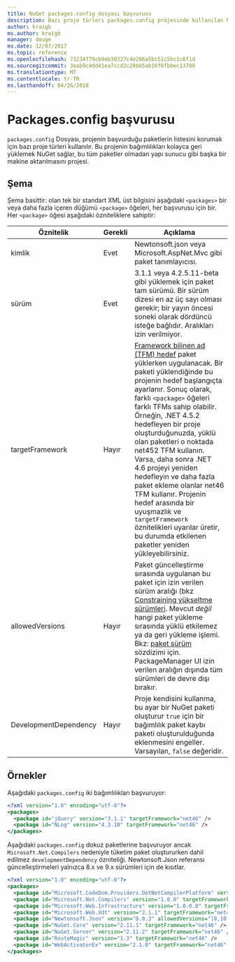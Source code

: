 ```yaml
---
title: NuGet packages.config dosyası başvurusu
description: Bazı proje türleri packages.config projesinde kullanılan NuGet paketleri listesini tutar.
author: kraigb
ms.author: kraigb
manager: douge
ms.date: 12/07/2017
ms.topic: reference
ms.openlocfilehash: 73234f79cb9eb30327c4e206a5bc51c5bc1c6f1d
ms.sourcegitcommit: 3eab9c4dd41ea7ccd2c28bb5ab16f6fbbec13708
ms.translationtype: MT
ms.contentlocale: tr-TR
ms.lasthandoff: 04/26/2018
---
```

# <a name="packagesconfig-reference"></a>Packages.config başvurusu

`packages.config` Dosyası, projenin başvurduğu paketlerin listesini korumak için bazı proje türleri kullanılır. Bu projenin bağımlılıkları kolayca geri yüklemek NuGet sağlar, bu tüm paketler olmadan yapı sunucu gibi başka bir makine aktarılmasını projesi.

## <a name="schema"></a>Şema

Şema basittir: olan tek bir standart XML üst bilgisini aşağıdaki `<packages>` bir veya daha fazla içeren düğümü `<package>` öğeleri, her başvurusu için bir. Her `<package>` öğesi aşağıdaki özniteliklere sahiptir:

| Öznitelik | Gerekli | Açıklama |
| --- | --- | --- |
| kimlik | Evet | Newtonsoft.json veya Microsoft.AspNet.Mvc gibi paket tanımlayıcısı. | 
| sürüm | Evet | 3.1.1 veya 4.2.5.11-beta gibi yüklemek için paket tam sürümü. Bir sürüm dizesi en az üç sayı olması gerekir; bir yayın öncesi soneki olarak dördüncü isteğe bağlıdır. Aralıkları izin verilmiyor. | 
| targetFramework | Hayır | [Framework bilinen ad (TFM) hedef](target-frameworks.md) paket yüklerken uygulanacak. Bir paketi yüklendiğinde bu projenin hedef başlangıçta ayarlanır. Sonuç olarak, farklı `<package>` öğeleri farklı TFMs sahip olabilir. Örneğin, .NET 4.5.2 hedefleyen bir proje oluşturduğunuzda, yüklü olan paketleri o noktada net452 TFM kullanın. Varsa, daha sonra .NET 4.6 projeyi yeniden hedefleyin ve daha fazla paket ekleme olanlar net46 TFM kullanır. Projenin hedef arasında bir uyuşmazlık ve `targetFramework` öznitelikleri uyarılar üretir, bu durumda etkilenen paketler yeniden yükleyebilirsiniz. | 
| allowedVersions | Hayır | Paket güncelleştirme sırasında uygulanan bu paket için izin verilen sürüm aralığı (bkz [Constraining yükseltme sürümleri](../consume-packages/reinstalling-and-updating-packages.md#constraining-upgrade-versions). Mevcut *değil* hangi paket yükleme sırasında yüklü etkilemez ya da geri yükleme işlemi. Bkz: [paket sürüm](../reference/package-versioning.md#version-ranges-and-wildcards) sözdizimi için. PackageManager UI izin verilen aralığın dışında tüm sürümleri de devre dışı bırakır. | 
| DevelopmentDependency | Hayır | Proje kendisini kullanma, bu ayar bir NuGet paketi oluşturur `true` için bir bağımlılık paket kaybı paketi oluşturulduğunda eklenmesini engeller. Varsayılan, `false` değeridir. | 

## <a name="examples"></a>Örnekler

Aşağıdaki `packages.config` iki bağımlılıkları başvuruyor:

```xml
<?xml version="1.0" encoding="utf-8"?>
<packages>
  <package id="jQuery" version="3.1.1" targetFramework="net46" />
  <package id="NLog" version="4.3.10" targetFramework="net46" />
</packages>
```

Aşağıdaki `packages.config` dokuz paketlerine başvuruyor ancak `Microsoft.Net.Compilers` nedeniyle tüketim paket oluştururken dahil edilmez `developmentDependency` özniteliği. Newtonsoft.Json referansı güncelleştirmeleri yalnızca 8.x ve 9.x sürümleri için de kısıtlar.

```xml
<?xml version="1.0" encoding="utf-8"?>
<packages>
  <package id="Microsoft.CodeDom.Providers.DotNetCompilerPlatform" version="1.0.0" targetFramework="net46" />
  <package id="Microsoft.Net.Compilers" version="1.0.0" targetFramework="net46" developmentDependency="true" />
  <package id="Microsoft.Web.Infrastructure" version="1.0.0.0" targetFramework="net46" />
  <package id="Microsoft.Web.Xdt" version="2.1.1" targetFramework="net46" />
  <package id="Newtonsoft.Json" version="8.0.3" allowedVersions="[8,10)" targetFramework="net46" />
  <package id="NuGet.Core" version="2.11.1" targetFramework="net46" />
  <package id="NuGet.Server" version="2.11.2" targetFramework="net46" />
  <package id="RouteMagic" version="1.3" targetFramework="net46" />
  <package id="WebActivatorEx" version="2.1.0" targetFramework="net46" />
</packages>
```
